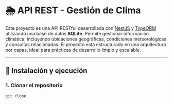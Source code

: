 # 🌦️ API REST - Gestión de Clima

Este proyecto es una API RESTful desarrollada con [NestJS](https://nestjs.com/) y [TypeORM](https://typeorm.io/) utilizando una base de datos **SQLite**. Permite gestionar información climática, incluyendo ubicaciones geográficas, condiciones meteorológicas y consultas relacionadas. El proyecto está estructurado en una arquitectura por capas, ideal para prácticas de desarrollo limpio y escalable.

---

## 🚀 Instalación y ejecución

### 1. Clonar el repositorio

```bash
git clone 


